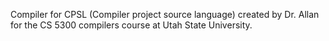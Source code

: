 Compiler for CPSL (Compiler project source language) created by Dr. Allan for the CS 5300 compilers course at Utah State University.
